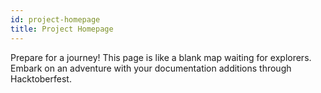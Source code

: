 ```yaml
---
id: project-homepage
title: Project Homepage
---
```


Prepare for a journey! This page is like a blank map waiting for explorers. Embark on an adventure with your documentation additions through Hacktoberfest.